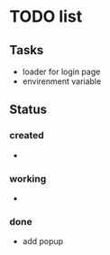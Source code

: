 # TODO list
## Tasks
- loader for login page
- envirenment variable


## Status
### created
- 

### working
- 
### done
- add popup
